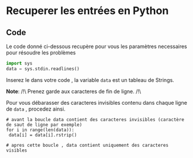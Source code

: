 # Recuperer les entrées en Python

## Code 
Le code donné ci-dessous recupère pour vous les paramètres necessaires pour résoudre les problèmes
 
```python
import sys
data = sys.stdin.readlines()
```

Inserez le dans votre code , la variable ```data``` est un tableau de Strings.

**Note**: /!\ Prenez garde aux caracteres de fin de ligne. /!\

Pour vous débarasser des caracteres invisibles contenu dans chaque ligne de ```data``` , procedez ainsi.

```
# avant la boucle data contient des caracteres invisibles (caractère de saut de ligne par exemple)
for i in range(len(data)):
 data[i] = data[i].rstrip()

# apres cette boucle , data contient uniquement des caracteres visibles

```
